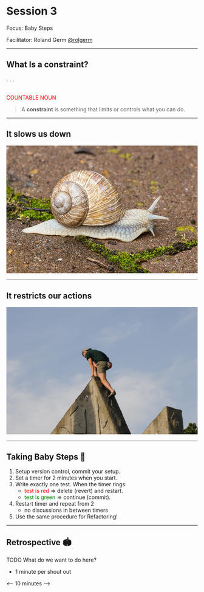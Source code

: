 # Session 3

Focus: Baby Steps

Facilitator: Roland Germ [@rolgerm](https://x.com/rolgerm)

---

## What Is a constraint?

. . .

\
<span style="color:red;">COUNTABLE NOUN</span>

> A **constraint** is something that limits or controls what you can do.

---

## It slows us down

![snail](./images/snail.jpg)

---

## It restricts our actions

![challenge](./images/challenge.jpg)

---

## Taking Baby Steps 👼

1. Setup version control, commit your setup.
1. Set a timer for 2 minutes when you start.
1. Write exactly one test. When the timer rings:
    * <span style="color:red;">test is red</span> => delete (revert) and restart.
    * <span style="color:green;">test is green</span> => continue (commit).
1. Restart timer and repeat from 2
    * no discussions in between timers
1. Use the same procedure for Refactoring!

---

## Retrospective 🏟️

TODO What do we want to do here?
- 1 minute per shout out

<-- 10 minutes -->
